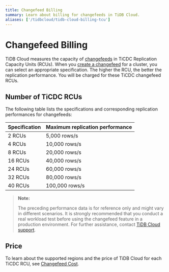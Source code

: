 ```yaml
---
title: Changefeed Billing
summary: Learn about billing for changefeeds in TiDB Cloud.
aliases: ['/tidbcloud/tidb-cloud-billing-tcu']
---
```


# Changefeed Billing

TiDB Cloud measures the capacity of [changefeeds](/tidb-cloud/changefeed-overview.md) in TiCDC Replication Capacity Units (RCUs). When you [create a changefeed](/tidb-cloud/changefeed-overview.md#create-a-changefeed) for a cluster, you can select an appropriate specification. The higher the RCU, the better the replication performance. You will be charged for these TiCDC changefeed RCUs.

## Number of TiCDC RCUs

The following table lists the specifications and corresponding replication performances for changefeeds:

| Specification | Maximum replication performance |
|---------------|---------------------------------|
| 2 RCUs        | 5,000 rows/s                    |
| 4 RCUs        | 10,000 rows/s                   |
| 8 RCUs        | 20,000 rows/s                   |
| 16 RCUs       | 40,000 rows/s                   |
| 24 RCUs       | 60,000 rows/s                   |
| 32 RCUs       | 80,000 rows/s                   |
| 40 RCUs       | 100,000 rows/s                  |

> **Note:**
>
> The preceding performance data is for reference only and might vary in different scenarios. It is strongly recommended that you conduct a real workload test before using the changefeed feature in a production environment. For further assistance, contact [TiDB Cloud support](/tidb-cloud/tidb-cloud-support.md#get-support-for-a-cluster).

## Price

To learn about the supported regions and the price of TiDB Cloud for each TiCDC RCU, see [Changefeed Cost](https://www.pingcap.com/tidb-cloud-pricing-details/#changefeed-cost).

